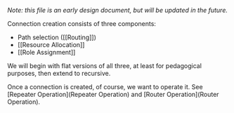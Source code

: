 
*Note: this file is an early design document, but will be updated in the future.*

Connection creation consists of three components:

- Path selection ([[Routing]])
- [[Resource Allocation]]
- [[Role Assignment]]

We will begin with flat versions of all three, at least for pedagogical purposes, then extend to recursive.

Once a connection is created, of course, we want to operate it. See [Repeater Operation](Repeater Operation) and [Router Operation](Router Operation).
